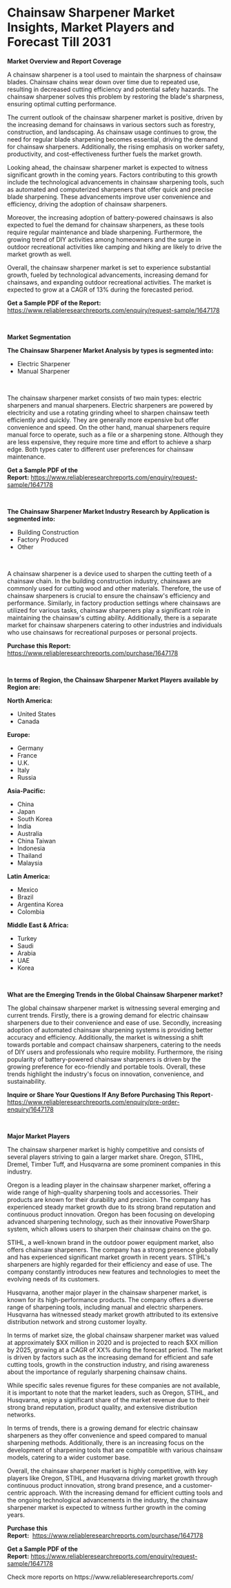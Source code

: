 <p><h1>Chainsaw Sharpener Market Insights, Market Players and Forecast Till 2031</h1></p><p><strong>Market Overview and Report Coverage</strong></p>
<p><p>A chainsaw sharpener is a tool used to maintain the sharpness of chainsaw blades. Chainsaw chains wear down over time due to repeated use, resulting in decreased cutting efficiency and potential safety hazards. The chainsaw sharpener solves this problem by restoring the blade's sharpness, ensuring optimal cutting performance.</p><p>The current outlook of the chainsaw sharpener market is positive, driven by the increasing demand for chainsaws in various sectors such as forestry, construction, and landscaping. As chainsaw usage continues to grow, the need for regular blade sharpening becomes essential, driving the demand for chainsaw sharpeners. Additionally, the rising emphasis on worker safety, productivity, and cost-effectiveness further fuels the market growth.</p><p>Looking ahead, the chainsaw sharpener market is expected to witness significant growth in the coming years. Factors contributing to this growth include the technological advancements in chainsaw sharpening tools, such as automated and computerized sharpeners that offer quick and precise blade sharpening. These advancements improve user convenience and efficiency, driving the adoption of chainsaw sharpeners.</p><p>Moreover, the increasing adoption of battery-powered chainsaws is also expected to fuel the demand for chainsaw sharpeners, as these tools require regular maintenance and blade sharpening. Furthermore, the growing trend of DIY activities among homeowners and the surge in outdoor recreational activities like camping and hiking are likely to drive the market growth as well.</p><p>Overall, the chainsaw sharpener market is set to experience substantial growth, fueled by technological advancements, increasing demand for chainsaws, and expanding outdoor recreational activities. The market is expected to grow at a CAGR of 13% during the forecasted period.</p></p>
<p><strong>Get a Sample PDF of the Report:</strong> <a href="https://www.reliableresearchreports.com/enquiry/request-sample/1647178">https://www.reliableresearchreports.com/enquiry/request-sample/1647178</a></p>
<p>&nbsp;</p>
<p><strong>Market Segmentation</strong></p>
<p><strong>The Chainsaw Sharpener Market Analysis by types is segmented into:</strong></p>
<p><ul><li>Electric Sharpener</li><li>Manual Sharpener</li></ul></p>
<p>&nbsp;</p>
<p><p>The chainsaw sharpener market consists of two main types: electric sharpeners and manual sharpeners. Electric sharpeners are powered by electricity and use a rotating grinding wheel to sharpen chainsaw teeth efficiently and quickly. They are generally more expensive but offer convenience and speed. On the other hand, manual sharpeners require manual force to operate, such as a file or a sharpening stone. Although they are less expensive, they require more time and effort to achieve a sharp edge. Both types cater to different user preferences for chainsaw maintenance.</p></p>
<p><strong>Get a Sample PDF of the Report:</strong>&nbsp;<a href="https://www.reliableresearchreports.com/enquiry/request-sample/1647178">https://www.reliableresearchreports.com/enquiry/request-sample/1647178</a></p>
<p>&nbsp;</p>
<p><strong>The Chainsaw Sharpener Market Industry Research by Application is segmented into:</strong></p>
<p><ul><li>Building Construction</li><li>Factory Produced</li><li>Other</li></ul></p>
<p>&nbsp;</p>
<p><p>A chainsaw sharpener is a device used to sharpen the cutting teeth of a chainsaw chain. In the building construction industry, chainsaws are commonly used for cutting wood and other materials. Therefore, the use of chainsaw sharpeners is crucial to ensure the chainsaw's efficiency and performance. Similarly, in factory production settings where chainsaws are utilized for various tasks, chainsaw sharpeners play a significant role in maintaining the chainsaw's cutting ability. Additionally, there is a separate market for chainsaw sharpeners catering to other industries and individuals who use chainsaws for recreational purposes or personal projects.</p></p>
<p><strong>Purchase this Report:</strong>&nbsp; <a href="https://www.reliableresearchreports.com/purchase/1647178">https://www.reliableresearchreports.com/purchase/1647178</a></p>
<p>&nbsp;</p>
<p><strong>In terms of Region, the Chainsaw Sharpener Market Players available by Region are:</strong></p>
<p>
    <p> <strong> North America: </strong>
        <ul>
            <li>United States</li>
            <li>Canada</li>
        </ul>
        </p> 
    <p> <strong> Europe: </strong>
        <ul>
            <li>Germany</li>
            <li>France</li>
            <li>U.K.</li>
            <li>Italy</li>
            <li>Russia</li>
        </ul>
        </p> 
    <p> <strong> Asia-Pacific: </strong>
        <ul>
            <li>China</li>
            <li>Japan</li>
            <li>South Korea</li>
            <li>India</li>
            <li>Australia</li>
            <li>China Taiwan</li>
            <li>Indonesia</li>
            <li>Thailand</li>
            <li>Malaysia</li>
        </ul>
        </p> 
    <p> <strong> Latin America: </strong>
        <ul>
            <li>Mexico</li>
            <li>Brazil</li>
            <li>Argentina Korea</li>
            <li>Colombia</li>
        </ul>
        </p> 
    <p> <strong> Middle East & Africa: </strong>
        <ul>
            <li>Turkey</li>
            <li>Saudi</li>
            <li>Arabia</li>
            <li>UAE</li>
            <li>Korea</li>
        </ul>
    </p>
    </p>
<p>&nbsp;</p>
<p><strong>What are the Emerging Trends in the Global Chainsaw Sharpener market?</strong></p>
<p><p>The global chainsaw sharpener market is witnessing several emerging and current trends. Firstly, there is a growing demand for electric chainsaw sharpeners due to their convenience and ease of use. Secondly, increasing adoption of automated chainsaw sharpening systems is providing better accuracy and efficiency. Additionally, the market is witnessing a shift towards portable and compact chainsaw sharpeners, catering to the needs of DIY users and professionals who require mobility. Furthermore, the rising popularity of battery-powered chainsaw sharpeners is driven by the growing preference for eco-friendly and portable tools. Overall, these trends highlight the industry's focus on innovation, convenience, and sustainability.</p></p>
<p><strong>Inquire or Share Your Questions If Any Before Purchasing This Report</strong>- <a href="https://www.reliableresearchreports.com/enquiry/pre-order-enquiry/1647178">https://www.reliableresearchreports.com/enquiry/pre-order-enquiry/1647178</a></p>
<p>&nbsp;</p>
<p><strong>Major Market Players</strong></p>
<p><p>The chainsaw sharpener market is highly competitive and consists of several players striving to gain a larger market share. Oregon, STIHL, Dremel, Timber Tuff, and Husqvarna are some prominent companies in this industry.</p><p>Oregon is a leading player in the chainsaw sharpener market, offering a wide range of high-quality sharpening tools and accessories. Their products are known for their durability and precision. The company has experienced steady market growth due to its strong brand reputation and continuous product innovation. Oregon has been focusing on developing advanced sharpening technology, such as their innovative PowerSharp system, which allows users to sharpen their chainsaw chains on the go.</p><p>STIHL, a well-known brand in the outdoor power equipment market, also offers chainsaw sharpeners. The company has a strong presence globally and has experienced significant market growth in recent years. STIHL's sharpeners are highly regarded for their efficiency and ease of use. The company constantly introduces new features and technologies to meet the evolving needs of its customers.</p><p>Husqvarna, another major player in the chainsaw sharpener market, is known for its high-performance products. The company offers a diverse range of sharpening tools, including manual and electric sharpeners. Husqvarna has witnessed steady market growth attributed to its extensive distribution network and strong customer loyalty.</p><p>In terms of market size, the global chainsaw sharpener market was valued at approximately $XX million in 2020 and is projected to reach $XX million by 2025, growing at a CAGR of XX% during the forecast period. The market is driven by factors such as the increasing demand for efficient and safe cutting tools, growth in the construction industry, and rising awareness about the importance of regularly sharpening chainsaw chains.</p><p>While specific sales revenue figures for these companies are not available, it is important to note that the market leaders, such as Oregon, STIHL, and Husqvarna, enjoy a significant share of the market revenue due to their strong brand reputation, product quality, and extensive distribution networks.</p><p>In terms of trends, there is a growing demand for electric chainsaw sharpeners as they offer convenience and speed compared to manual sharpening methods. Additionally, there is an increasing focus on the development of sharpening tools that are compatible with various chainsaw models, catering to a wider customer base.</p><p>Overall, the chainsaw sharpener market is highly competitive, with key players like Oregon, STIHL, and Husqvarna driving market growth through continuous product innovation, strong brand presence, and a customer-centric approach. With the increasing demand for efficient cutting tools and the ongoing technological advancements in the industry, the chainsaw sharpener market is expected to witness further growth in the coming years.</p></p>
<p><strong>Purchase this Report:</strong>&nbsp;&nbsp;<a href="https://www.reliableresearchreports.com/purchase/1647178">https://www.reliableresearchreports.com/purchase/1647178</a></p>
<p></p>
<p><strong>Get a Sample PDF of the Report:</strong>&nbsp;<a href="https://www.reliableresearchreports.com/enquiry/request-sample/1647178">https://www.reliableresearchreports.com/enquiry/request-sample/1647178</a></p>
<p>Check more reports on https://www.reliableresearchreports.com/</p>